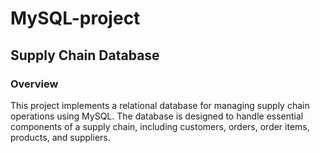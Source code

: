 # MySQL-project
## Supply Chain Database
### Overview
This project implements a relational database for managing supply chain operations using MySQL. The database is designed to handle essential components of a supply chain, including customers, orders, order items, products, and suppliers.
